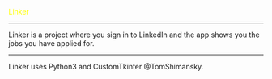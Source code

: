 <span style="color: yellow;">Linker</span>

--------
Linker is a project where you sign in to LinkedIn and the app shows you the jobs you have applied for.<br/>

--------
Linker uses Python3 and CustomTkinter @TomShimansky.
